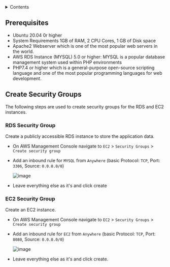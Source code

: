 <!-- CONTENTS -->
<details>
  <summary>Contents</summary>
  <ol>
    <li>
      <a href="#prerequisites">prerequisites</a>
    </li>
    <li>
      <a href="#Create Security Groups">Create Security Groups</a>
      <ul>
        <li><a href="#RDS Security Group">RDS Security Group</a></li>
        <li><a href="#EC2 Security Group">EC2 Security Group</a></li>
      </ul>
        <li><a href="#Create an RDS Instance">Create an RDS Instance</a></li>        
    </li>
    <li><a href="#Create a Public EC2 Instance">Create an EC2 Instance</a></li>
      <ul>
    <li><a href="#Connect to EC2 instance">Connect to EC2 instance</a></li>       
      </ul>
    <li><a href="#Install Apache2 Webserver">Install Systsem Requirements</a></li>
      <ul>
        <li><a href="#Install Apache2">Install Apache2</a></li>
        <li><a href="#Install php">Install php</a></li>
      </ul>
    <li><a href="#Install WordPress">Install WordPress</a></li>
      <ul>
        <li><a href="#Connect to RDS">Connect to RDS</a></li>
      </ul>
  </ol>
</details>

<!-- PREREQUISITES -->
## Prerequisites

- Ubuntu 20.04 0r higher
- System Requirements 1GB of RAM, 2 CPU Cores, 1 GB of Disk space
- Apache2 Webserver which is one of the most popular web servers in the world.
- AWS RDS Instance (MYSQL) 5.0 or higher: MYSQL is a popular database management system used within PHP environments
- PHP7.4 or higher which is a general-purpose open-source scripting language and one of the most popular programming languages for web development.

## Create Security Groups

The following steps are used to create security groups for the RDS and EC2 instances.

### RDS Security Group

Create a publicly accessible RDS instance to store the application data.

- On AWS Management Console navigate to `EC2` > `Security Groups` > `Create security group`

- Add an inbound rule for `MYSQL` from `Anywhere` (basic Protocol: `TCP`, Port: `3306`, Source: `0.0.0.0/0`)

  ![image](./assets/pg-sg-2.png)

- Leave everything else as it's and click create

### EC2 Security Group

Create an EC2 instance.

- On AWS Management Console navigate to `EC2` > `Security Groups` > `Create security group`

- Add an inbound rule for `EC2` from `Anywhere` (basic Protocol: `TCP`, Port: `8080`, Source: `0.0.0.0/0`)

  ![image](./assets/pg-sg-2.png)

- Leave everything else as it's and click create.
